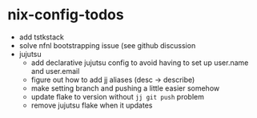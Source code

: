 # nix-config-todos

- add tstkstack
- solve nfnl bootstrapping issue (see github discussion 
- jujutsu
    - add declarative jujutsu config to avoid having to set up user.name and user.email
    - figure out how to add jj aliases (desc -> describe)
    - make setting branch and pushing a little easier somehow
    - update flake to version without `jj git push` problem
    - remove jujutsu flake when it updates
